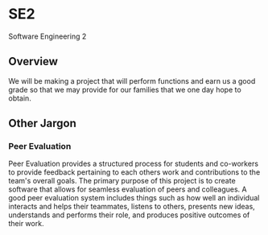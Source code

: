 # SE2
Software Engineering 2

## Overview
We will be making a project that will perform functions and earn us a good grade so that we may provide for our families that we one day hope to obtain.

## Other Jargon
### Peer Evaluation
Peer Evaluation provides a structured process for students and co-workers to provide feedback pertaining to each others work and contributions to the team's overall goals.
The primary purpose of this project is to create software that allows for seamless evaluation of peers and colleagues.
A good peer evaluation system includes things such as how well an individual interacts and helps their teammates, listens to others, presents new ideas, understands and performs their role, and produces positive outcomes of their work.